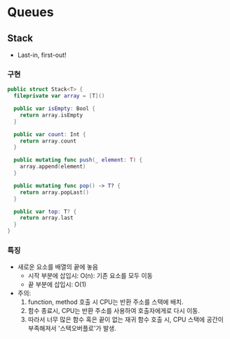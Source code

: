 # Queues

## Stack

- Last-in, first-out!

### 구현

```swift
public struct Stack<T> {
  fileprivate var array = [T]()

  public var isEmpty: Bool {
    return array.isEmpty
  }

  public var count: Int {
    return array.count
  }

  public mutating func push(_ element: T) {
    array.append(element)
  }

  public mutating func pop() -> T? {
    return array.popLast()
  }

  public var top: T? {
    return array.last
  }
}
```

### 특징

- 새로운 요소를 배열의 끝에 놓음
  - 시작 부분에 삽입시: O(n): 기존 요소를 모두 이동
  - 끝 부분에 삽입시: O(1)
- 주의: 
  1. function, method 호출 시 CPU는 반환 주소를 스택에 배치.
  2. 함수 종료시, CPU는 반환 주소를 사용하여 호출자에게로 다시 이동.
  3. 따라서 너무 많은 함수 혹은 끝이 없는 재귀 함수 호출 시, CPU 스택에 공간이 부족해져서 '스택오버플로'가 발생.
